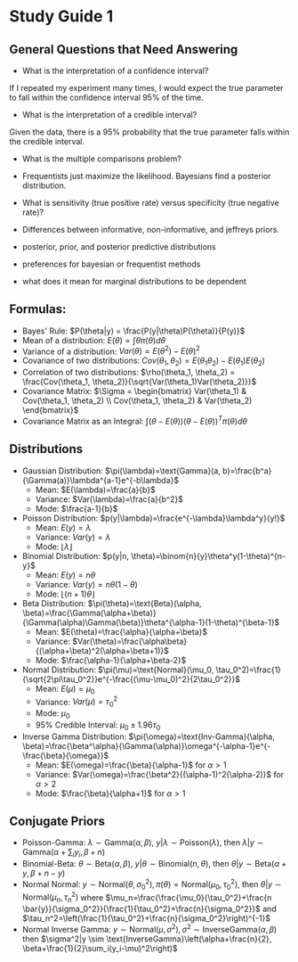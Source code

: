 # Study Guide 1

## General Questions that Need Answering

- What is the interpretation of a confidence interval?

If I repeated my experiment many times, I would expect the true parameter to fall within the confidence interval 95% of the time.
- What is the interpretation of a credible interval?

Given the data, there is a 95% probability that the true parameter falls within the credible interval.

- What is the multiple comparisons problem?
- Frequentists just maximize the likelihood. Bayesians find a posterior distribution.

- What is sensitivity (true positive rate) versus specificity (true negative rate)?

- Differences between informative, non-informative, and jeffreys priors.

- posterior, prior, and posterior predictive distributions

- preferences for bayesian or frequentist methods

- what does it mean for marginal distributions to be dependent

## Formulas:

- Bayes' Rule: $P(\theta|y) = \frac{P(y|\theta)P(\theta)}{P(y)}$
- Mean of a distribution: $E(\theta) = \int \theta \pi(\theta) d\theta$
- Variance of a distribution: $Var(\theta) = E(\theta^2) - E(\theta)^2$
- Covariance of two distributions: $Cov(\theta_1, \theta_2) = E(\theta_1\theta_2) - E(\theta_1)E(\theta_2)$
- Correlation of two distributions: $\rho(\theta_1, \theta_2) = \frac{Cov(\theta_1, \theta_2)}{\sqrt{Var(\theta_1)Var(\theta_2)}}$
- Covariance Matrix: $\Sigma = \begin{bmatrix} Var(\theta_1) & Cov(\theta_1, \theta_2) \\ Cov(\theta_1, \theta_2) & Var(\theta_2) \end{bmatrix}$
- Covariance Matrix as an Integral: $\int (\theta - E(\theta))(\theta - E(\theta))^T \pi(\theta) d\theta$



## Distributions

- Gaussian Distribution: $\pi(\lambda)=\text{Gamma}(a, b)=\frac{b^a}{\Gamma(a)}\lambda^{a-1}e^{-b\lambda}$
    - Mean: $E(\lambda)=\frac{a}{b}$
    - Variance: $Var(\lambda)=\frac{a}{b^2}$
    - Mode: $\frac{a-1}{b}$
- Poisson Distribution: $p(y|\lambda)=\frac{e^{-\lambda}\lambda^y}{y!}$
    - Mean: $E(y)=\lambda$
    - Variance: $Var(y)=\lambda$
    - Mode: $\lfloor \lambda \rfloor$
- Binomial Distribution: $p(y|n, \theta)=\binom{n}{y}\theta^y(1-\theta)^{n-y}$
    - Mean: $E(y)=n\theta$
    - Variance: $Var(y)=n\theta(1-\theta)$
    - Mode: $\lfloor (n+1)\theta \rfloor$
- Beta Distribution: $\pi(\theta)=\text{Beta}(\alpha, \beta)=\frac{\Gamma(\alpha+\beta)}{\Gamma(\alpha)\Gamma(\beta)}\theta^{\alpha-1}(1-\theta)^{\beta-1}$
    - Mean: $E(\theta)=\frac{\alpha}{\alpha+\beta}$
    - Variance: $Var(\theta)=\frac{\alpha\beta}{(\alpha+\beta)^2(\alpha+\beta+1)}$
    - Mode: $\frac{\alpha-1}{\alpha+\beta-2}$
- Normal Distribution: $\pi(\mu)=\text{Normal}(\mu_0, \tau_0^2)=\frac{1}{\sqrt{2\pi\tau_0^2}}e^{-\frac{(\mu-\mu_0)^2}{2\tau_0^2}}$
    - Mean: $E(\mu)=\mu_0$
    - Variance: $Var(\mu)=\tau_0^2$
    - Mode: $\mu_0$
    - 95% Credible Interval: $\mu_0 \pm 1.96\tau_0$
- Inverse Gamma Distribution: $\pi(\omega)=\text{Inv-Gamma}(\alpha, \beta)=\frac{\beta^\alpha}{\Gamma(\alpha)}\omega^{-\alpha-1}e^{-\frac{\beta}{\omega}}$
    - Mean: $E(\omega)=\frac{\beta}{\alpha-1}$ for $\alpha>1$
    - Variance: $Var(\omega)=\frac{\beta^2}{(\alpha-1)^2(\alpha-2)}$ for $\alpha>2$
    - Mode: $\frac{\beta}{\alpha+1}$ for $\alpha>1$


## Conjugate Priors

- Poisson-Gamma: $\lambda \sim \text{Gamma}(\alpha, \beta)$, $y|\lambda \sim \text{Poisson}(\lambda)$, then $\lambda|y \sim \text{Gamma}(\alpha+\sum_i y_i, \beta+n)$
- Binomial-Beta: $\theta \sim \text{Beta}(\alpha, \beta)$, $y|\theta \sim \text{Binomial}(n, \theta)$, then $\theta|y \sim \text{Beta}(\alpha+y, \beta+n-y)$
- Normal Normal: $y \sim \text{Normal}(\theta, \sigma_0^2), \pi(\theta)=\text{Normal}(\mu_0, \tau_0^2)$, then $\theta|y \sim \text{Normal}(\mu_n, \tau_n^2)$ where $\mu_n=\frac{\frac{\mu_0}{\tau_0^2}+\frac{n \bar{y}}{\sigma_0^2}}{\frac{1}{\tau_0^2}+\frac{n}{\sigma_0^2}}$ and $\tau_n^2=\left(\frac{1}{\tau_0^2}+\frac{n}{\sigma_0^2}\right)^{-1}$
- Normal Inverse Gamma: $y \sim \text{Normal}(\mu, \sigma^2), \sigma^2 \sim \text{InverseGamma}(\alpha, \beta)$ then $\sigma^2|y \sim \text{InverseGamma}\left(\alpha+\frac{n}{2}, \beta+\frac{1}{2}\sum_i(y_i-\mu)^2\right)$



